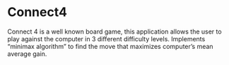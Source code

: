 Connect4
========

Connect 4 is a well known board game, this application allows the user to play against the computer 
in 3 different difficulty levels. Implements “minimax algorithm” to find the move that maximizes
computer’s mean average gain.
